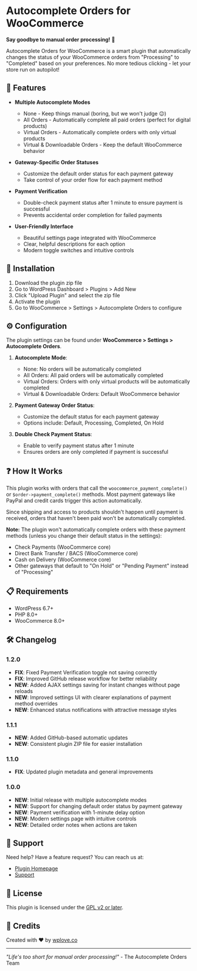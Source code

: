 # Autocomplete Orders for WooCommerce

**Say goodbye to manual order processing!** 👋

Autocomplete Orders for WooCommerce is a smart plugin that automatically changes the status of your WooCommerce orders from "Processing" to "Completed" based on your preferences. No more tedious clicking - let your store run on autopilot!

## 🚀 Features

* **Multiple Autocomplete Modes**
  * None - Keep things manual (boring, but we won't judge 😉)
  * All Orders - Automatically complete all paid orders (perfect for digital products)
  * Virtual Orders - Automatically complete orders with only virtual products
  * Virtual & Downloadable Orders - Keep the default WooCommerce behavior

* **Gateway-Specific Order Statuses**
  * Customize the default order status for each payment gateway
  * Take control of your order flow for each payment method

* **Payment Verification**
  * Double-check payment status after 1 minute to ensure payment is successful
  * Prevents accidental order completion for failed payments

* **User-Friendly Interface**
  * Beautiful settings page integrated with WooCommerce
  * Clear, helpful descriptions for each option
  * Modern toggle switches and intuitive controls

## 🔌 Installation

1. Download the plugin zip file
2. Go to WordPress Dashboard > Plugins > Add New
3. Click "Upload Plugin" and select the zip file
4. Activate the plugin
5. Go to WooCommerce > Settings > Autocomplete Orders to configure

## ⚙️ Configuration

The plugin settings can be found under **WooCommerce > Settings > Autocomplete Orders**.

1. **Autocomplete Mode**:
   * None: No orders will be automatically completed
   * All Orders: All paid orders will be automatically completed
   * Virtual Orders: Orders with only virtual products will be automatically completed
   * Virtual & Downloadable Orders: Default WooCommerce behavior

2. **Payment Gateway Order Status**:
   * Customize the default status for each payment gateway
   * Options include: Default, Processing, Completed, On Hold

3. **Double Check Payment Status**:
   * Enable to verify payment status after 1 minute
   * Ensures orders are only completed if payment is successful

## ❓ How It Works

This plugin works with orders that call the `woocommerce_payment_complete()` or `$order->payment_complete()` methods. Most payment gateways like PayPal and credit cards trigger this action automatically.

Since shipping and access to products shouldn't happen until payment is received, orders that haven't been paid won't be automatically completed.

**Note:** The plugin won't automatically complete orders with these payment methods (unless you change their default status in the settings):
* Check Payments (WooCommerce core)
* Direct Bank Transfer / BACS (WooCommerce core)
* Cash on Delivery (WooCommerce core)
* Other gateways that default to "On Hold" or "Pending Payment" instead of "Processing"

## 📋 Requirements

* WordPress 6.7+
* PHP 8.0+
* WooCommerce 8.0+

## 🛠️ Changelog

### 1.2.0
* **FIX**: Fixed Payment Verification toggle not saving correctly
* **FIX**: Improved GitHub release workflow for better reliability  
* **NEW**: Added AJAX settings saving for instant changes without page reloads
* **NEW**: Improved settings UI with clearer explanations of payment method overrides
* **NEW**: Enhanced status notifications with attractive message styles

### 1.1.1
* **NEW**: Added GitHub-based automatic updates
* **NEW**: Consistent plugin ZIP file for easier installation

### 1.1.0
* **FIX**: Updated plugin metadata and general improvements

### 1.0.0
* **NEW**: Initial release with multiple autocomplete modes
* **NEW**: Support for changing default order status by payment gateway
* **NEW**: Payment verification with 1-minute delay option
* **NEW**: Modern settings page with intuitive controls
* **NEW**: Detailed order notes when actions are taken

## 🌟 Support

Need help? Have a feature request? You can reach us at:
* [Plugin Homepage](https://wplove.co/community/space/plugins-themes/home)
* [Support](https://wplove.co)

## 📝 License

This plugin is licensed under the [GPL v2 or later](https://www.gnu.org/licenses/gpl-2.0.html).

## 🙏 Credits

Created with ❤️ by [wplove.co](https://wplove.co/community/space/plugins-themes/home)

---

*"Life's too short for manual order processing!"* - The Autocomplete Orders Team 